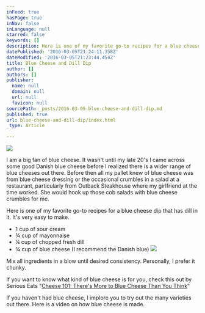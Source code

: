 ```yaml
---
inFeed: true
hasPage: true
inNav: false
inLanguage: null
starred: false
keywords: []
description: Here is one of my favorite go-to recipes for a blue cheese dip that has dill in it. It’s very easy to make.
datePublished: '2016-03-05T21:24:11.358Z'
dateModified: '2016-03-05T21:23:44.454Z'
title: Blue Cheese and Dill Dip
author: []
authors: []
publisher:
  name: null
  domain: null
  url: null
  favicon: null
sourcePath: _posts/2016-03-05-blue-cheese-and-dill-dip.md
published: true
url: blue-cheese-and-dill-dip/index.html
_type: Article

---
```

![](https://the-grid-user-content.s3-us-west-2.amazonaws.com/42050f50-4d2b-4a37-837e-4df9f4ffbc1c.jpg)

I am a big fan of blue cheese. It wasn't until my late 20's I came across some good Danish blue cheese before I realized there is a wider range of blue cheeses out there.  Before then all my pallet knew of blue cheese was from blue cheese dressing or the occasional crumbles in a salad at a restaurant, particularly from Outback Steakhouse where my girlfriend at the time worked. She would hook up those cob salads with blue cheese crumbles for me.

Here is one of my favorite go-to recipes for a blue cheese dip that has dill in it. It's very easy to make.

* 1 cup of sour cream
* ¾ cup of mayonnaise
* ¼ cup of chopped fresh dill
* ¾ cup of blue cheese (I recommend the Danish blue)
![](https://the-grid-user-content.s3-us-west-2.amazonaws.com/be331f23-8cd9-499b-91e1-c790d5c62210.jpg)

Mix all ingredients in a blow until desired consistency. Personally, I prefer it chunky.

If you want to know what kind of blue cheese is for you, check this out by Serious Eats "[Cheese 101: There's More to Blue Cheese Than You Think][0]"

If you haven't had blue cheese, I implore you to try out the many varieties out there. Here is a video on how blue cheese is made.

[0]: http://www.seriouseats.com/2014/07/blue-cheese-101-roquefort-stilton.html